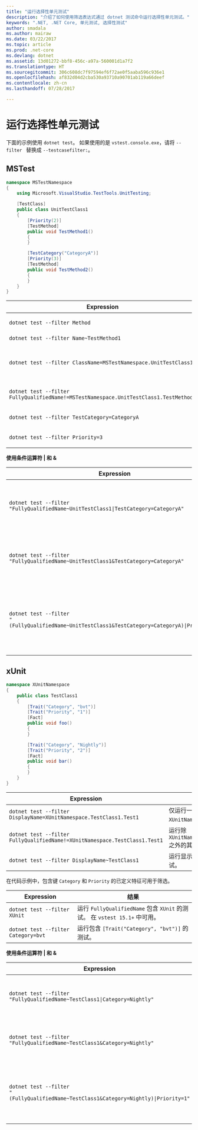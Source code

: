 ```yaml
---
title: "运行选择性单元测试"
description: "介绍了如何使用筛选表达式通过 dotnet 测试命令运行选择性单元测试。"
keywords: ".NET, .NET Core, 单元测试, 选择性测试"
author: smadala
ms.author: mairaw
ms.date: 03/22/2017
ms.topic: article
ms.prod: .net-core
ms.devlang: dotnet
ms.assetid: 13d01272-bbf8-456c-a97a-560001d1a7f2
ms.translationtype: HT
ms.sourcegitcommit: 306c608dc7f97594ef6f72ae0f5aaba596c936e1
ms.openlocfilehash: af832d04d2cba530a93710a90701ab119a66deef
ms.contentlocale: zh-cn
ms.lasthandoff: 07/28/2017

---
```


# <a name="running-selective-unit-tests"></a>运行选择性单元测试

下面的示例使用 `dotnet test`。 如果使用的是 `vstest.console.exe`，请将 `--filter ` 替换成 `--testcasefilter:`。

## <a name="mstest"></a>MSTest

```csharp
namespace MSTestNamespace
{
    using Microsoft.VisualStudio.TestTools.UnitTesting;

    [TestClass]
    public class UnitTestClass1
    {
        [Priority(2)]
        [TestMethod]
        public void TestMethod1()
        {
        }

        [TestCategory("CategoryA")]
        [Priority(3)]
        [TestMethod]
        public void TestMethod2()
        {
        }
    }
}
```

| Expression | 结果 |
| ---------- | ------ |
| `dotnet test --filter Method` | 运行 `FullyQualifiedName` 包含 `Method` 的测试。 在 `vstest 15.1+` 中可用。 |
| `dotnet test --filter Name~TestMethod1` | 运行名称包含 `TestMethod1` 的测试。 |
| `dotnet test --filter ClassName=MSTestNamespace.UnitTestClass1` | 运行属于类 `MSTestNamespace.UnitTestClass1` 的测试。<br>**注意：**由于 `ClassName` 值应有命名空间，因此 `ClassName=UnitTestClass1` 无效。 |
| `dotnet test --filter FullyQualifiedName!=MSTestNamespace.UnitTestClass1.TestMethod1` | 运行除 `MSTestNamespace.UnitTestClass1.TestMethod1` 之外的其他所有测试。 |
| `dotnet test --filter TestCategory=CategoryA` | 运行含 `[TestCategory("CategoryA")]` 批注的测试。 |
| `dotnet test --filter Priority=3` | 运行含 `[Priority(3)]` 批注的测试。<br>**注意：**`Priority~3` 值无效，因为它不是字符串。 |

**使用条件运算符 | 和 &amp;**

| Expression | 结果 |
| ---------- | ------ |
| <code>dotnet test --filter "FullyQualifiedName~UnitTestClass1&#124;TestCategory=CategoryA"</code> | 运行 `FullyQualifiedName` 包含 `UnitTestClass1` **或** `TestCategory` 是 `CategoryA` 的测试。 |
| `dotnet test --filter "FullyQualifiedName~UnitTestClass1&TestCategory=CategoryA"` | 运行 `FullyQualifiedName` 包含 `UnitTestClass1` **且** `TestCategory` 是 `CategoryA` 的测试。 |
| <code>dotnet test --filter "(FullyQualifiedName~UnitTestClass1&TestCategory=CategoryA)&#124;Priority=1"</code> | 运行 `FullyQualifiedName` 包含 `UnitTestClass1` **且** `TestCategory` 是 `CategoryA` **或** `Priority` 是 1 的测试。 |

## <a name="xunit"></a>xUnit

```csharp
namespace XUnitNamespace
{
    public class TestClass1
    {
        [Trait("Category", "bvt")]
        [Trait("Priority", "1")]
        [Fact]
        public void foo()
        {
        }

        [Trait("Category", "Nightly")]
        [Trait("Priority", "2")]
        [Fact]
        public void bar()
        {
        }
    }
}
```

| Expression | 结果 |
| ---------- | ------ |
| `dotnet test --filter DisplayName=XUnitNamespace.TestClass1.Test1` | 仅运行一个测试，即 `XUnitNamespace.TestClass1.Test1`。 |
| `dotnet test --filter FullyQualifiedName!=XUnitNamespace.TestClass1.Test1` | 运行除 `XUnitNamespace.TestClass1.Test1` 之外的其他所有测试。 |
| `dotnet test --filter DisplayName~TestClass1` | 运行显示名称包含 `TestClass1` 的测试。 |

在代码示例中，包含键 `Category` 和 `Priority` 的已定义特征可用于筛选。

| Expression | 结果 |
| ---------- | ------ |
| `dotnet test --filter XUnit` | 运行 `FullyQualifiedName` 包含 `XUnit` 的测试。  在 `vstest 15.1+` 中可用。 |
| `dotnet test --filter Category=bvt` | 运行包含 `[Trait("Category", "bvt")]` 的测试。 |

**使用条件运算符 | 和 &amp;**

| Expression | 结果 |
| ---------- | ------ |
| <code>dotnet test --filter "FullyQualifiedName~TestClass1&#124;Category=Nightly"</code> | 运行 `FullyQualifiedName` 包含 `TestClass1` **或** `Category`是 `Nightly` 的测试。 |
| `dotnet test --filter "FullyQualifiedName~TestClass1&Category=Nightly"` | 运行 `FullyQualifiedName` 包含 `TestClass1` **且** `Category`是 `Nightly` 的测试。 |
| <code>dotnet test --filter "(FullyQualifiedName~TestClass1&Category=Nightly)&#124;Priority=1"</code> | 运行 `FullyQualifiedName` 包含 `TestClass1` **且** `Category` 是 `CategoryA` **或** `Priority` 是 1 的测试。 |

